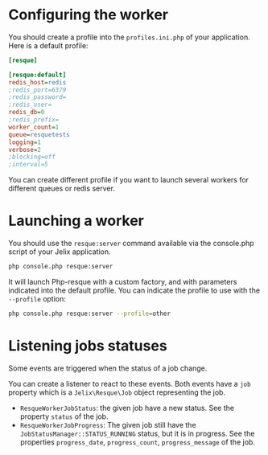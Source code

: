 
Configuring the worker
======================

You should create a profile into the `profiles.ini.php` of your application. Here is a default profile:

```ini
[resque]

[resque:default]
redis_host=redis
;redis_port=6379
;redis_password=
;redis_user=
redis_db=0
;redis_prefix=
worker_count=1
queue=resquetests
logging=1
verbose=2
;blocking=off
;interval=5

```

You can create different profile if you want to launch several workers for different queues or redis server.


Launching a worker
==================

You should use the `resque:server` command available via the console.php script of your Jelix application.

```bash
php console.php resque:server
```

It will launch Php-resque with a custom factory, and with parameters indicated into the default profile.
You can indicate the profile to use with the `--profile` option:

```bash
php console.php resque:server --profile=other
```

Listening jobs statuses
=======================

Some events are triggered when the status of a job change.

You can create a listener to react to these events.
Both events have a `job` property which is a `Jelix\Resque\Job` object
representing the job.

- `ResqueWorkerJobStatus`: the given job have a new status. See the property `status` of the job.
- `ResqueWorkerJobProgress`: The given job still have the `JobStatusManager::STATUS_RUNNING`
  status, but it is in progress. See the properties `progress_date`,
  `progress_count`, `progress_message` of the job.

